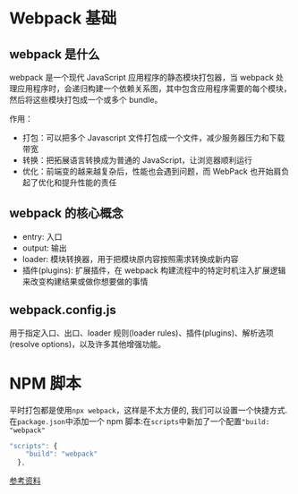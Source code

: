 # Webpack 基础

## webpack 是什么

webpack 是一个现代 JavaScript 应用程序的静态模块打包器，当 webpack 处理应用程序时，会递归构建一个依赖关系图，其中包含应用程序需要的每个模块，然后将这些模块打包成一个或多个 bundle。

作用：

-   打包：可以把多个 Javascript 文件打包成一个文件，减少服务器压力和下载带宽
-   转换：把拓展语言转换成为普通的 JavaScript，让浏览器顺利运行
-   优化：前端变的越来越复杂后，性能也会遇到问题，而 WebPack 也开始肩负起了优化和提升性能的责任

## webpack 的核心概念

-   entry: 入口
-   output: 输出
-   loader: 模块转换器，用于把模块原内容按照需求转换成新内容
-   插件(plugins): 扩展插件，在 webpack 构建流程中的特定时机注入扩展逻辑来改变构建结果或做你想要做的事情

## webpack.config.js

用于指定入口、出口、loader 规则(loader rules)、插件(plugins)、解析选项(resolve options)，以及许多其他增强功能。

# NPM 脚本

平时打包都是使用`npx webpack`，这样是不太方便的, 我们可以设置一个快捷方式. 在`package.json`中添加一个 npm 脚本:在`scripts`中新加了一个配置`"build: "webpack"`

```js
"scripts": {
    "build": "webpack"
  },
```

[参考资料](https://juejin.im/post/5e9ada576fb9a03c391300a1#heading-26)
